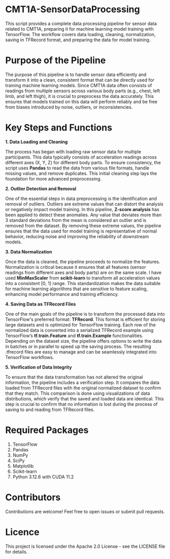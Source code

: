 # CMT1A-SensorDataProcessing
This script provides a complete data processing pipeline for sensor data related to CMT1A, preparing it for machine learning model training with TensorFlow. The workflow covers data loading, cleaning, normalization, saving in TFRecord format, and preparing the data for model training.
# **Purpose of the Pipeline**
The purpose of this pipeline is to handle sensor data efficiently and transform it into a clean, consistent format that can be directly used for training machine learning models. Since CMT1A data often consists of readings from multiple sensors across various body parts (e.g., chest, left limb, and left thigh), it is crucial to preprocess the data accurately. This ensures that models trained on this data will perform reliably and be free from biases introduced by noise, outliers, or inconsistencies.
# Key Steps and Functions
**1. Data Loading and Cleaning**

The process has began with loading raw sensor data for multiple participants. This data typically consists of acceleration readings across different axes (X, Y, Z) for different body parts. To ensure consistency, the script uses **Pandas** to read the data from various file formats, handle missing values, and remove duplicates. This initial cleaning step lays the foundation for more advanced preprocessing.

**2. Outlier Detection and Removal**

One of the essential steps in data preprocessing is the identification and removal of outliers. Outliers are extreme values that can distort the analysis or negatively impact model training. In this pipeline, **Z-score analysis** has been applied to detect these anomalies. Any value that deviates more than 3 standard deviations from the mean is considered an outlier and is removed from the dataset. By removing these extreme values, the pipeline ensures that the data used for model training is representative of normal behavior, reducing noise and improving the reliability of downstream models.

**3. Data Normalization**

Once the data is cleaned, the pipeline proceeds to normalize the features. Normalization is critical because it ensures that all features (sensor readings from different axes and body parts) are on the same scale. I have used **MinMaxScaler** from **scikit-learn** to transform all acceleration values into a consistent [0, 1] range. This standardization makes the data suitable for machine learning algorithms that are sensitive to feature scaling, enhancing model performance and training efficiency.

**4. Saving Data as TFRecord Files**

One of the main goals of the pipeline is to transform the processed data into TensorFlow's preferred format: **TFRecord**. This format is efficient for storing large datasets and is optimized for TensorFlow training. Each row of the normalized data is converted into a serialized TFRecord example using TensorFlow’s **tf.train.Feature** and **tf.train.Example** functionalities. Depending on the dataset size, the pipeline offers options to write the data in batches or in parallel to speed up the saving process. The resulting .tfrecord files are easy to manage and can be seamlessly integrated into TensorFlow workflows.

**5. Verification of Data Integrity**

To ensure that the data transformation has not altered the original information, the pipeline includes a verification step. It compares the data loaded from TFRecord files with the original normalized dataset to confirm that they match. This comparison is done using visualizations of data distributions, which verify that the saved and loaded data are identical. This step is crucial to confirm that no information is lost during the process of saving to and reading from TFRecord files.
# Required Packages
1. TensorFlow
2. Pandas
3. NumPy
4. SciPy
5. Matplotlib
6. Scikit-learn
7. Python 3.12.6 with CUDA 11.2
# **Contributors**
Contributions are welcome! Feel free to open issues or submit pull requests.
# Licence
This project is licensed under the Apache 2.0 License - see the LICENSE file for details.
